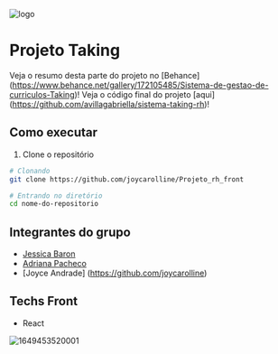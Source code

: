 ![logo](https://user-images.githubusercontent.com/104404136/234568173-e2c477bc-d89b-4869-b035-53cfcb9d9479.png)


# Projeto Taking

Veja o resumo desta parte do projeto no [Behance] (https://www.behance.net/gallery/172105485/Sistema-de-gestao-de-curriculos-Taking)!
Veja o código final do projeto [aqui] (https://github.com/avillagabriella/sistema-taking-rh)!

 ## Como executar

1. Clone o repositório

```bash
# Clonando
git clone https://github.com/joycarolline/Projeto_rh_front

# Entrando no diretório
cd nome-do-repositorio
```


## Integrantes do grupo 

-   [Jessica Baron](https://github.com/BaronJessica)
-   [Adriana Pacheco](https://github.com/dricafpsilva)
-   [Joyce Andrade] (https://github.com/joycarolline)


## Techs Front

-   React

![1649453520001](https://user-images.githubusercontent.com/104404136/234568270-3ba00698-3cfb-4e9e-8f41-2a766273a483.jpeg)


